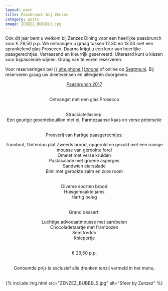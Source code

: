 ```yaml
---
layout: post
title: Paasbrunch bij Zenzez
category: posts
image: ZENZEZ_BUBBELS.jpg
---
```


Ook dit jaar bent u welkom bij Zenzez Dining voor een heerlijke paasbrunch voor € 29,50 p.p. We ontvangen u graag tussen 12.30 en 13.00 met een sprankelend glas Prosecco. Daarna krijgt u een keur aan heerlijke paasgerechtjes. Verrassend en kleurrijk geserveerd. Uiteraard kunt u kiezen voor bijpassende wijnen. Graag van te voren reserveren.

Voor reserveringen bel <a href="tel:{{ site:phone }}">{{ site.phone }}</a><a href="tel:{{ site:phone }}"><i class="w3-margin-left material-icons">phone</i></a> of online op <a  href="{{ site.baseurl }}/Reserveren/index.html" target="_ blank">Seatme.nl</a>.
Bij reserveren graag uw dieetwensen en allergieën doorgeven.

<center> <a href="../build/asset/PAASBRUNCH2017.pdf"  target="_blank">Paasbrunch 2017</a><br><br>

Ontvangst met een glas Prosecco<br><br>

Stracciatellasoep:<br>
Een geurige groentebouillon met ei, Parmezaanse kaas en verse peterselie<br><br>


Proeverij van hartige paasgerechtjes:<br>

Tünnbrot, flinterdun plat Zweeds brood, opgerold en gevuld met
een romige mousse van gerookte forel<br>
Omelet met verse kruiden<br>
Pastasalade met groene asperges<br>
Sandwich eiersalade<br>
Blini met gerookte zalm en zure room<br><br>

Diverse soorten brood<br>
Huisgemaakte jams<br>
Hartig beleg<br><br>

Grand dessert:<br>

Luchtige advocaatmousse met aardbeien<br>
Chocoladetaartje met frambozen<br>
Semifreddo<br>
Kniepertje<br><br>

€ 29,50 p.p.<br><br>

Genoemde prijs is exclusief alle dranken tenzij vermeld in het menu.<br><br>

{% include img.html src="ZENZEZ_BUBBELS.jpg" alt="Sfeer by Zenzez" %}
